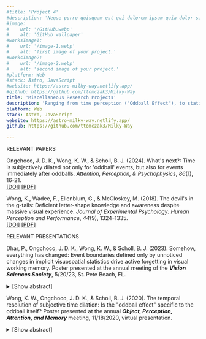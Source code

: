 ```yaml
---
#title: 'Project 4'
#description: 'Neque porro quisquam est qui dolorem ipsum quia dolor sit amet, consectetur, adipisci'
#image:
#    url: '/GitHub.webp'
#    alt: 'GitHub wallpaper'
#worksImage1:
#    url: '/image-1.webp'
#    alt: 'first image of your project.'
#worksImage2:
#    url: '/image-2.webp'
#    alt: 'second image of your project.'
#platform: Web
#stack: Astro, JavaScript
#website: https://astro-milky-way.netlify.app/
#github: https://github.com/ttomczak3/Milky-Way
title: 'Miscellaneous Research Projects'
description: 'Ranging from time perception ("Oddball Effect"), to statistical learning, and to the letter "G"!'
platform: Web
stack: Astro, JavaScript
website: https://astro-milky-way.netlify.app/
github: https://github.com/ttomczak3/Milky-Way

---
```


<p></p><span class="badge badge--item">RELEVANT PAPERS</span>
<p class="p1">
    Ongchoco, J. D. K., Wong, K. W., & Scholl, B. J. (2024). 
    What's next?: Time is subjectively dilated not only for 'oddball' events, but also for events immediately after oddballs. 
    <i>Attention, Perception, & Psychophysics</i>, <i>86</i>(1), 16-21.
    <br><a class="footer__link" href="https://doi.org/10.3758/s13414-023-02800-7" target="_blank">[DOI]</a> <a class="footer__link" href="/ongchoco-etal-2024-APP.pdf" target="_blank">[PDF]</a>
</p>
<p class="p1">
    Wong, K., Wadee, F., Ellenblum, G., & McCloskey, M. (2018). 
    The devil's in the g-tails: Deficient letter-shape knowledge and awareness despite massive visual experience. 
    <i>Journal of Experimental Psychology: Human Perception and Performance</i>, <i>44</i>(9), 1324-1335.
    <br><a class="footer__link" href="https://doi.org/10.1037/xhp0000532" target="_blank">[DOI]</a> <a class="footer__link" href="/wong-etal-2018-JEPHPP.pdf" target="_blank">[PDF]</a>
</p>


<p></p><span class="badge badge--item">RELEVANT PRESENTATIONS</span>
<p class="p1">
    Dhar, P., Ongchoco, J. D. K., Wong, K. W., & Scholl, B. J. (2023). 
    Somehow, everything has changed: Event boundaries defined only by unnoticed changes in implicit visuospatial statistics drive active forgetting in visual working memory. 
    Poster presented at the annual meeting of the <b><i>Vision Sciences Society</i></b>, 
    5/20/23, St. Pete Beach, FL.  
</p>
    <details><summary>[Show abstract]</summary>
        <p>Visual memories can fade not only due to interference and decay, but also due to ‘active forgetting’. Perhaps the most salient example of this involves visual event segmentation: both recognition and recall decline when observers experience event boundaries (e.g. when a visual feature suddenly changes, or when they see themselves pass through a doorway while walking down a long hallway). Such effects are often assumed to be adaptive: event boundaries are taken as cues that the statistics of the world are likely to have changed, rendering pre-boundary memories obsolete. In previous work, however, the event boundaries have always been explicit, with pre- and post-boundary stimuli having similar or identical visual statistics. Here we reversed this pattern: is active forgetting triggered even by completely unnoticed changes in implicit visual statistics, without any overt segmentation cues? Subjects viewed a list of pseudowords for 5 seconds, and later their recognition memory was tested. Critically, they viewed a sequence of images between study and test that either did or did not contain an event boundary defined purely by changes in implicit statistics. Inspired by studies of visual statistical learning, images consisted of differently colored dots positioned within a 3x3 grid. Images contained spatial regularities in the dots’ relative positions despite randomized absolute positioning (such that a red dot was always directly above a blue dot, e.g.). For some subjects, these spatial statistics remained constant; for others, they changed midway through the sequence. Even when subjects were unaware of the implicit statistical patterns, those patterns still influenced resulting memory performance — with impaired recognition (as measured by d’) for subjects who viewed sequences with a change in statistics. Thus, active forgetting due to event segmentation does not depend on observers consciously noticing event boundaries, but rather reflects the underlying architecture of visual working memory.
        </p>
    </details>

<p class="p1">
    Wong, K. W., Ongchoco, J. D. K., & Scholl, B. J. (2020).
    The temporal resolution of subjective time dilation: Is the "oddball effect" specific to the oddball itself? 
    Poster presented at the annual <b><i>Object, Perception, Attention, and Memory</i></b> meeting, 11/18/2020, virtual presentation.
</p>
    <details><summary>[Show abstract]</summary>
        <p>In the ‘oddball effect’, a single object which grows in size (in a sequence of otherwise-static objects) appears to last longer.  Here we explore the temporal resolution of this effect: is oddball-induced time dilation specific to the oddball itself?  Observers viewed sequences of static colored discs with a single oddball, and across trials reproduced various discs’ durations.  We observed time dilation not only for the oddball disc itself, but also for the immediately following (but not preceding) disc.  Oddballs may orient attention not only to the present moment, but also to what is about to unfold next.
        </p>
    </details>